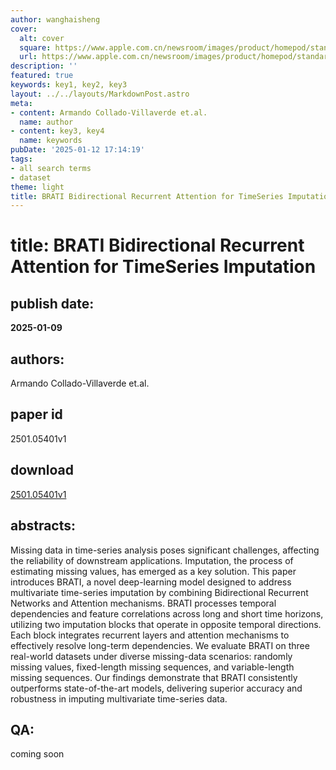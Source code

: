 ```yaml
---
author: wanghaisheng
cover:
  alt: cover
  square: https://www.apple.com.cn/newsroom/images/product/homepod/standard/Apple-HomePod-hero-230118_big.jpg.large_2x.jpg
  url: https://www.apple.com.cn/newsroom/images/product/homepod/standard/Apple-HomePod-hero-230118_big.jpg.large_2x.jpg
description: ''
featured: true
keywords: key1, key2, key3
layout: ../../layouts/MarkdownPost.astro
meta:
- content: Armando Collado-Villaverde et.al.
  name: author
- content: key3, key4
  name: keywords
pubDate: '2025-01-12 17:14:19'
tags:
- all search terms
- dataset
theme: light
title: BRATI Bidirectional Recurrent Attention for TimeSeries Imputation
---
```


# title: BRATI Bidirectional Recurrent Attention for TimeSeries Imputation 
## publish date: 
**2025-01-09** 
## authors: 
  Armando Collado-Villaverde et.al. 
## paper id
2501.05401v1
## download
[2501.05401v1](http://arxiv.org/abs/2501.05401v1)
## abstracts:
Missing data in time-series analysis poses significant challenges, affecting the reliability of downstream applications. Imputation, the process of estimating missing values, has emerged as a key solution. This paper introduces BRATI, a novel deep-learning model designed to address multivariate time-series imputation by combining Bidirectional Recurrent Networks and Attention mechanisms. BRATI processes temporal dependencies and feature correlations across long and short time horizons, utilizing two imputation blocks that operate in opposite temporal directions. Each block integrates recurrent layers and attention mechanisms to effectively resolve long-term dependencies.   We evaluate BRATI on three real-world datasets under diverse missing-data scenarios: randomly missing values, fixed-length missing sequences, and variable-length missing sequences. Our findings demonstrate that BRATI consistently outperforms state-of-the-art models, delivering superior accuracy and robustness in imputing multivariate time-series data.
## QA:
coming soon
